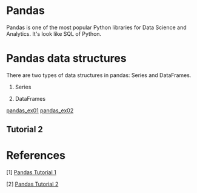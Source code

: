 # Pandas
Pandas is one of the most popular Python libraries for Data Science and Analytics. It's look like SQL of Python.

# Pandas data structures

There are two types of data structures in pandas: Series and DataFrames.

1. Series

2. DataFrames

[pandas_ex01](https://github.com/dattv/ML-DL-Lecture-Notes/blob/master/Dataset/pandas_ex01.py)
[pandas_ex02](https://github.com/dattv/ML-DL-Lecture-Notes/blob/master/Dataset/pandas_ex02.py)

## Tutorial 2

# References
[1] [Pandas Tutorial 1](https://data36.com/pandas-tutorial-1-basics-reading-data-files-dataframes-data-selection/)

[2] [Pandas Tutorial 2](https://data36.com/pandas-tutorial-2-aggregation-and-grouping/)